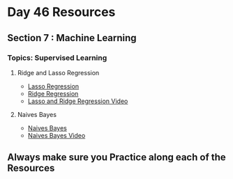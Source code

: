 # Day 46 Resources 

## Section 7 : Machine Learning

### Topics: Supervised Learning

1. Ridge and Lasso Regression 
    * [Lasso Regression](https://towardsdatascience.com/ridge-and-lasso-regression-a-complete-guide-with-python-scikit-learn-e20e34bcbf0b)
    * [Ridge Regression](https://www.simplilearn.com/tutorials/machine-learning-tutorial/decision-tree-in-python)
    * [Lasso and Ridge Regression Video](https://www.youtube.com/watch?v=9lRv01HDU0s)

2. Naives Bayes
    * [Naives Bayes](https://www.geeksforgeeks.org/naive-bayes-classifiers/)
    * [Naives Bayes Video](https://www.youtube.com/watch?v=l3dZ6ZNFjo0)


## Always make sure you Practice along each of the Resources 


